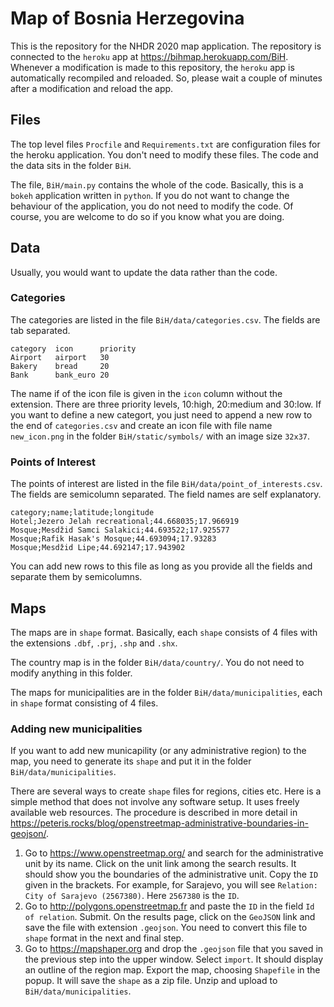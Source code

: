 # Map of Bosnia Herzegovina
This is the repository for the NHDR 2020 map application. The repository is connected to the `heroku` app at https://bihmap.herokuapp.com/BiH. Whenever a modification is made to this repository, the `heroku` app is automatically recompiled and reloaded. So, please wait a couple of minutes after a modification and reload the app.  

## Files
The top level files `Procfile` and `Requirements.txt` are configuration files for the heroku application. You don't need to modify these files. The code and the data sits in the folder `BiH`.

The file, `BiH/main.py` contains the whole of the code. Basically, this is a `bokeh` application written in `python`. If you do not want to change the behaviour of the application, you do not need to modify the code. Of course, you are welcome to do so if you know what you are doing.

## Data
Usually, you would want to update the data rather than the code.

### Categories
The categories are listed in the file `BiH/data/categories.csv`. The fields are tab separated.

```
category  icon      priority
Airport   airport   30
Bakery    bread     20
Bank      bank_euro	20
```
The name if of the icon file is given in the `icon` column without the extension. There are three priority levels, 10:high, 20:medium and 30:low. If you want to define a new categort, you just need to append a new row to the end of `categories.csv` and create an icon file with file name `new_icon.png` in the folder `BiH/static/symbols/` with an image size `32x37`.

### Points of Interest
The points of interest are listed in the file `BiH/data/point_of_interests.csv`. The fields are semicolumn separated. The field names are self explanatory.
```
category;name;latitude;longitude
Hotel;Jezero Jelah recreational;44.668035;17.966919
Mosque;Mesdžid Samci Salakici;44.693522;17.925577
Mosque;Rafik Hasak's Mosque;44.693094;17.93283
Mosque;Mesdžid Lipe;44.692147;17.943902
```
You can add new rows to this file as long as you provide all the fields and separate them by semicolumns.

## Maps
The maps are in `shape` format. Basically, each `shape` consists of 4 files with the extensions `.dbf`, `.prj`, `.shp` and `.shx`.

The country map is in the folder `BiH/data/country/`. You do not need to modify anything in this folder.

The maps for municipalities are in the folder `BiH/data/municipalities`, each in `shape` format consisting of 4 files.

### Adding new municipalities
If you want to add new municapility (or any administrative region) to the map, you need to generate its `shape` and put it in the folder `BiH/data/municipalities`.

There are several ways to create `shape` files for regions, cities etc. Here is a simple method that does not involve any software setup. It uses freely available web resources. The procedure is described in more detail in https://peteris.rocks/blog/openstreetmap-administrative-boundaries-in-geojson/.

1. Go to https://www.openstreetmap.org/ and search for the administrative unit by its name. Click on the unit link among the search results. It should show you the boundaries of the administrative unit. Copy the `ID` given in the brackets. For example, for Sarajevo, you will see `Relation: City of Sarajevo (2567380)`. Here `2567380` is the `ID`.
2. Go to http://polygons.openstreetmap.fr and paste the `ID` in the field `Id of relation`. Submit. On the results page, click on the `GeoJSON` link and save the file with extension `.geojson`. You need to convert this file to `shape` format in the next and final step.
3. Go to https://mapshaper.org and drop the `.geojson` file that you saved in the previous step into the upper window. Select `import`. It should display an outline of the region map. Export the map, choosing `Shapefile` in the popup. It will save the `shape` as a zip file. Unzip and upload to `BiH/data/municipalities`.
